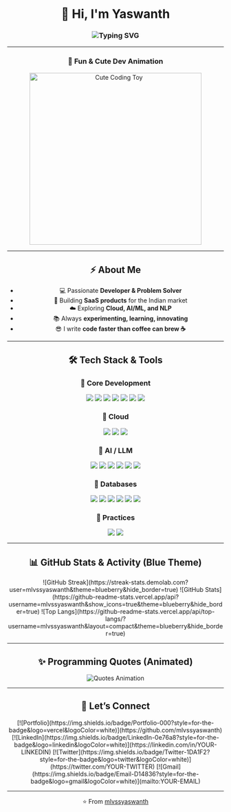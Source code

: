 <!-- Profile README for mlvssyaswanth -->

<div align="center">

# 👋 Hi, I'm **Yaswanth**
### <img src="https://readme-typing-svg.herokuapp.com?font=Fira+Code&duration=2500&pause=500&color=0a75ad&center=true&vCenter=true&width=700&lines=Full-Stack+Developer;AI+%26+ML+Enthusiast;Cloud+%7C+SaaS+Builder;Always+Learning+%26+Building" alt="Typing SVG" />

---

### 🎨 Fun & Cute Dev Animation
<img src="https://media.giphy.com/media/3o6Zt481isNVuQI1l6/giphy.gif" width="400" alt="Cute Coding Toy" />

---

## ⚡ About Me
- 💻 Passionate **Developer & Problem Solver**  
- 🚀 Building **SaaS products** for the Indian market  
- ☁️ Exploring **Cloud, AI/ML, and NLP**  
- 📚 Always **experimenting, learning, innovating**  
- 😎 I write **code faster than coffee can brew ☕**  

---

## 🛠️ Tech Stack & Tools

<div align="center">

### 🔹 Core Development
<p>
<img src="https://img.shields.io/badge/Python-3776AB?style=for-the-badge&logo=python&logoColor=yellow" />
<img src="https://img.shields.io/badge/JavaScript-FFD43B?style=for-the-badge&logo=javascript&logoColor=black" />
<img src="https://img.shields.io/badge/TypeScript-3178C6?style=for-the-badge&logo=typescript&logoColor=white" />
<img src="https://img.shields.io/badge/Node.js-43853D?style=for-the-badge&logo=node.js&logoColor=white" />
<img src="https://img.shields.io/badge/React-20232a?style=for-the-badge&logo=react&logoColor=61dafb" />
<img src="https://img.shields.io/badge/Next.js-000?style=for-the-badge&logo=next.js&logoColor=white" />
<img src="https://img.shields.io/badge/FastAPI-005571?style=for-the-badge&logo=fastapi" />
</p>

### 🔹 Cloud
<p>
<img src="https://img.shields.io/badge/AWS-007FFF?style=for-the-badge&logo=amazonaws&logoColor=white" />
<img src="https://img.shields.io/badge/Azure-007FFF?style=for-the-badge&logo=microsoftazure&logoColor=white" />
<img src="https://img.shields.io/badge/GCP-007FFF?style=for-the-badge&logo=googlecloud&logoColor=white" />
</p>

### 🔹 AI / LLM
<p>
<img src="https://img.shields.io/badge/Transformers-FF6F00?style=for-the-badge&logo=huggingface&logoColor=white" />
<img src="https://img.shields.io/badge/LangChain-0A66C2?style=for-the-badge&logoColor=white" />
<img src="https://img.shields.io/badge/LlamaIndex-FFD700?style=for-the-badge&logoColor=black" />
<img src="https://img.shields.io/badge/OpenAI-412991?style=for-the-badge&logo=openai&logoColor=white" />
<img src="https://img.shields.io/badge/Mistral-FF3366?style=for-the-badge&logoColor=white" />
<img src="https://img.shields.io/badge/GPT%2C_LLaMA%2C_Mixtral-0088CC?style=for-the-badge&logoColor=white" />
</p>

### 🔹 Databases
<p>
<img src="https://img.shields.io/badge/Pinecone-3399FF?style=for-the-badge&logo=pinecone&logoColor=white" />
<img src="https://img.shields.io/badge/FAISS-009688?style=for-the-badge&logoColor=white" />
<img src="https://img.shields.io/badge/Weaviate-FF5722?style=for-the-badge&logoColor=white" />
<img src="https://img.shields.io/badge/MySQL-007FFF?style=for-the-badge&logo=mysql&logoColor=white" />
<img src="https://img.shields.io/badge/MongoDB-007FFF?style=for-the-badge&logo=mongodb&logoColor=white" />
<img src="https://img.shields.io/badge/PostgreSQL-007FFF?style=for-the-badge&logo=postgresql&logoColor=white" />
</p>

### 🔹 Practices
<p>
<img src="https://img.shields.io/badge/Prompt_Engineering-000000?style=for-the-badge&logoColor=white" />
<img src="https://img.shields.io/badge/Fine-tuning-4CAF50?style=for-the-badge&logoColor=white" />
</p>

</div>

---

## 📊 GitHub Stats & Activity (Blue Theme)

<div align="center">
![GitHub Streak](https://streak-stats.demolab.com?user=mlvssyaswanth&theme=blueberry&hide_border=true)
![GitHub Stats](https://github-readme-stats.vercel.app/api?username=mlvssyaswanth&show_icons=true&theme=blueberry&hide_border=true)
![Top Langs](https://github-readme-stats.vercel.app/api/top-langs/?username=mlvssyaswanth&layout=compact&theme=blueberry&hide_border=true)
</div>

---

## ✨ Programming Quotes (Animated)
<div align="center">
<img src="https://readme-typing-svg.herokuapp.com?font=Fira+Code&weight=600&size=22&pause=1000&color=0a75ad&width=800&lines=%22Talk+is+cheap.+Show+me+the+code.%22+-+Linus+Torvalds;“First,+solve+the+problem.+Then,+write+the+code.”+-+John+Johnson" alt="Quotes Animation" />
</div>

---

## 🤝 Let’s Connect
<div align="center">
[![Portfolio](https://img.shields.io/badge/Portfolio-000?style=for-the-badge&logo=vercel&logoColor=white)](https://github.com/mlvssyaswanth)
[![LinkedIn](https://img.shields.io/badge/LinkedIn-0e76a8?style=for-the-badge&logo=linkedin&logoColor=white)](https://linkedin.com/in/YOUR-LINKEDIN)
[![Twitter](https://img.shields.io/badge/Twitter-1DA1F2?style=for-the-badge&logo=twitter&logoColor=white)](https://twitter.com/YOUR-TWITTER)
[![Gmail](https://img.shields.io/badge/Email-D14836?style=for-the-badge&logo=gmail&logoColor=white)](mailto:YOUR-EMAIL)
</div>

---

⭐️ From [mlvssyaswanth](https://github.com/mlvssyaswanth)

</div>

